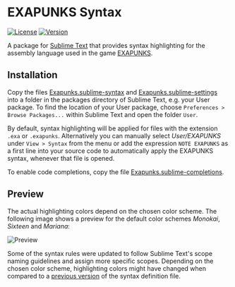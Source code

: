 # EXAPUNKS Syntax

[![License](https://img.shields.io/github/license/jwortmann/exapunks-syntax)](https://github.com/jwortmann/exapunks-syntax/blob/master/LICENSE)
[![Version](https://img.shields.io/github/v/tag/jwortmann/exapunks-syntax?label=version)](https://github.com/jwortmann/exapunks-syntax/tags)

A package for [Sublime Text](https://www.sublimetext.com/) that provides syntax highlighting for the assembly language used in the game [EXAPUNKS](http://www.zachtronics.com/exapunks/).

## Installation

Copy the files [Exapunks.sublime-syntax](https://raw.githubusercontent.com/jwortmann/exapunks-syntax/master/Exapunks.sublime-syntax) and [Exapunks.sublime-settings](https://raw.githubusercontent.com/jwortmann/exapunks-syntax/master/Exapunks.sublime-settings) into a folder in the packages directory of Sublime Text, e.g. your User package.
To find the location of your User package, choose `Preferences > Browse Packages...` within Sublime Text and open the folder `User`.

By default, syntax highlighting will be applied for files with the extension `.exa` or `.exapunks`.
Alternatively you can manually select *User/EXAPUNKS* under `View > Syntax` from the menu or add the expression `NOTE EXAPUNKS` as a first line into your source code to automatically apply the EXAPUNKS syntax, whenever that file is opened.

To enable code completions, copy the file [Exapunks.sublime-completions](https://raw.githubusercontent.com/jwortmann/exapunks-syntax/master/Exapunks.sublime-completions).

## Preview

The actual highlighting colors depend on the chosen color scheme.
The following image shows a preview for the default color schemes *Monokai*, *Sixteen* and *Mariana*:

![Preview](https://i.imgur.com/XXpRk8u.png)

Some of the syntax rules were updated to follow Sublime Text's scope naming guidelines and assign more specific scopes.
Depending on the chosen color scheme, highlighting colors might have changed when compared to a [previous version](https://github.com/jwortmann/exapunks-syntax/tree/legacy) of the syntax definition file.
